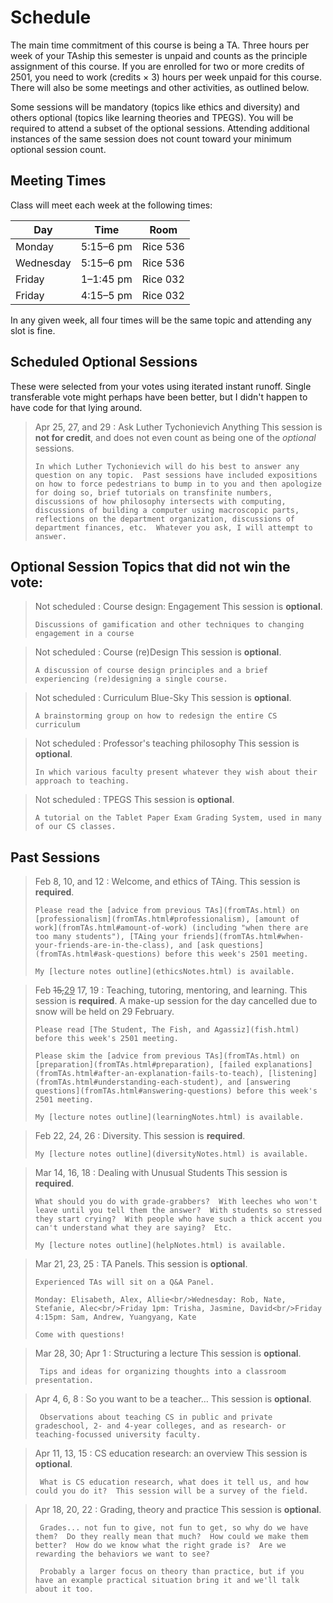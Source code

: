 Schedule
========
The main time commitment of this course is being a TA.  Three hours per week of your TAship this semester is unpaid and counts as the principle assignment of this course.  If you are enrolled for two or more credits of 2501, you need to work (credits × 3) hours per week unpaid for this course.  There will also be some meetings and other activities, as outlined below.

Some sessions will be mandatory (topics like ethics and diversity) and others optional (topics like learning theories and TPEGS).  You will be required to attend a subset of the optional sessions.  Attending additional instances of the same session does not count toward your minimum optional session count.

<!--
To vote on which optional settings we should offer, use [this form](https://docs.google.com/a/virginia.edu/forms/d/1qyYqihWyMAGGJuMldlXftSQ3OxfkhNF5XSG1A3_AhqQ/viewform?usp=send_form)
-->

## Meeting Times

Class will meet each week at the following times:

Day       | Time   | Room
----------|--------|-------------
Monday    | 5:15–6 pm | Rice 536
Wednesday | 5:15–6 pm | Rice 536
Friday    | 1–1:45 pm | Rice 032
Friday    | 4:15–5 pm | Rice 032

In any given week, all four times will be the same topic and attending any slot is fine.



## Scheduled Optional Sessions

These were selected from your votes using iterated instant runoff.  Single transferable vote might perhaps have been better, but I didn't happen to have code for that lying around.


> Apr 25, 27, and 29
> :   Ask Luther Tychonievich Anything
>     This session is **not for credit**, and does not even count as being one of the *optional* sessions.
>     
>     In which Luther Tychonievich will do his best to answer any question on any topic.  Past sessions have included expositions on how to force pedestrians to bump in to you and then apologize for doing so, brief tutorials on transfinite numbers, discussions of how philosophy intersects with computing, discussions of building a computer using macroscopic parts, reflections on the department organization, discussions of department finances, etc.  Whatever you ask, I will attempt to answer.



## Optional Session Topics that did not win the vote:

> Not scheduled
> :   Course design: Engagement
>     This session is **optional**.
>     
>     Discussions of gamification and other techniques to changing engagement in a course

> Not scheduled
> :   Course (re)Design
>     This session is **optional**.
>     
>     A discussion of course design principles and a brief experiencing (re)designing a single course.

> Not scheduled
> :   Curriculum Blue-Sky
>     This session is **optional**.
>     
>     A brainstorming group on how to redesign the entire CS curriculum

> Not scheduled
> :   Professor's teaching philosophy
>     This session is **optional**.
>     
>     In which various faculty present whatever they wish about their approach to teaching.

> Not scheduled
> :   TPEGS
>     This session is **optional**.
>     
>     A tutorial on the Tablet Paper Exam Grading System, used in many of our CS classes.


## Past Sessions

> Feb 8, 10, and 12
> :   Welcome, and ethics of TAing.
>     This session is **required**.
>
>     Please read the [advice from previous TAs](fromTAs.html) on [professionalism](fromTAs.html#professionalism), [amount of work](fromTAs.html#amount-of-work) (including "when there are too many students"), [TAing your friends](fromTAs.html#when-your-friends-are-in-the-class), and [ask questions](fromTAs.html#ask-questions) before this week's 2501 meeting.
>
>     My [lecture notes outline](ethicsNotes.html) is available.
    
> Feb <del>15,</del><ins>29</ins> 17, 19
> :   Teaching, tutoring, mentoring, and learning.
>     This session is **required**.  A make-up session for the day cancelled due to snow will be held on 29 February.
> 
>     Please read [The Student, The Fish, and Agassiz](fish.html) before this week's 2501 meeting.
>     
>     Please skim the [advice from previous TAs](fromTAs.html) on [preparation](fromTAs.html#preparation), [failed explanations](fromTAs.html#after-an-explanation-fails-to-teach), [listening](fromTAs.html#understanding-each-student), and [answering questions](fromTAs.html#answering-questions) before this week's 2501 meeting.
>
>     My [lecture notes outline](learningNotes.html) is available.

> Feb 22, 24, 26
> :   Diversity.
>     This session is **required**.
> 
>     My [lecture notes outline](diversityNotes.html) is available.


> Mar 14, 16, 18
> :   Dealing with Unusual Students
>     This session is **required**.
>     
>     What should you do with grade-grabbers?  With leeches who won't leave until you tell them the answer?  With students so stressed they start crying?  With people who have such a thick accent you can't understand what they are saying?  Etc.
>
>     My [lecture notes outline](helpNotes.html) is available.


<a title="panels"></a>

> Mar 21, 23, 25
> :   TA Panels. 
>     This session is **optional**.
>     
>     Experienced TAs will sit on a Q&A Panel.
>
>     Monday: Elisabeth, Alex, Allie<br/>Wednesday: Rob, Nate, Stefanie, Alec<br/>Friday 1pm: Trisha, Jasmine, David<br/>Friday 4:15pm: Sam, Andrew, Yuangyang, Kate
>
>     Come with questions!

> Mar 28, 30; Apr 1
> :    Structuring a lecture
>      This session is **optional**.
>
>      Tips and ideas for organizing thoughts into a classroom presentation.

> Apr 4, 6, 8
> :    So you want to be a teacher…
>      This session is **optional**.
>
>      Observations about teaching CS in public and private gradeschool, 2- and 4-year colleges, and as research- or teaching-focussed university faculty.

> Apr 11, 13, 15
> :    CS education research: an overview
>      This session is **optional**.
>
>      What is CS education research, what does it tell us, and how could you do it?  This session will be a survey of the field.

> Apr 18, 20, 22
> :    Grading, theory and practice
>      This session is **optional**.
>
>      Grades... not fun to give, not fun to get, so why do we have them?  Do they really mean that much?  How could we make them better?  How do we know what the right grade is?  Are we rewarding the behaviors we want to see?
>
>      Probably a larger focus on theory than practice, but if you have an example practical situation bring it and we'll talk about it too.

